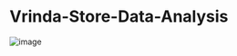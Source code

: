 # Vrinda-Store-Data-Analysis
![image](https://github.com/user-attachments/assets/21bb5574-5235-435e-9d1d-36ce58b846cb)

